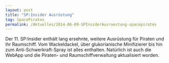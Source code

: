 ```yaml
---
layout: post
title: "SP:Insider Ausrüstung"
tag: SpacePirates
permalink: /Aktuelles/2014-06-09-SPInsiderAusruestung-spacepirates
---
```


Der 11. SP:Insider enthält lang ersehnte, weitere Ausrüstung für Piraten und ihr Raumschiff. Vom Wackeldackel, über glukorianische Minifizierer bis hin zum Anti-Schwerkraft-Spray ist alles enthalten. Natürlich ist auch die WebApp und die Piraten- und Raumschiffverwaltung aktualisiert worden.
